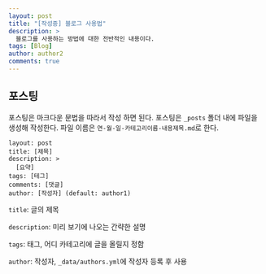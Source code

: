 ```yaml
---
layout: post
title: "[작성중] 블로그 사용법"
description: >
  블로그를 사용하는 방법에 대한 전반적인 내용이다.
tags: [Blog]
author: author2
comments: true
---
```


## 포스팅

포스팅은 마크다운 문법을 따라서 작성 하면 된다.
포스팅은 `_posts` 폴더 내에 파일을 생성해 작성한다.
파일 이름은 `연-월-일-카테고리이름-내용제목.md`로 한다.

```
layout: post
title: [제목]
description: >
  [요약]
tags: [테그]
comments: [댓글]
author: [작성자] (default: author1)
```

`title`: 글의 제목

`description`: 미리 보기에 나오는 간략한 설명

`tags`: 태그, 어디 카테고리에 글을 올릴지 정함

`author`: 작성자, `_data/authors.yml`에 작성자 등록 후 사용

